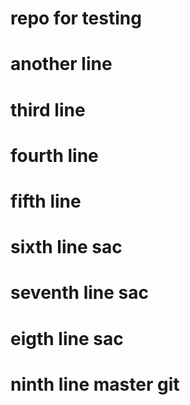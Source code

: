 # repo for testing
# another line
# third line
# fourth line
# fifth line
# sixth line sac
# seventh line sac
# eigth line sac
# ninth line master git
